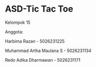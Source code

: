 # ASD-Tic Tac Toe
Kelompok 15

Anggota:

Harbima Razan - 5026231225

Muhammad Artha Maulana S - 5026231134

Redo Adika Dharmawan - 5026231171